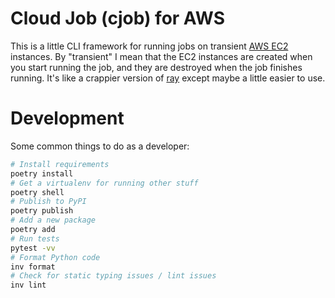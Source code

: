# Cloud Job (cjob) for AWS

This is a little CLI framework for running jobs on transient [AWS EC2](https://aws.amazon.com/ec2/?ec2-whats-new.sort-by=item.additionalFields.postDateTime&ec2-whats-new.sort-order=desc) instances. By "transient" I mean that the EC2 instances are created when you start running the job, and they are destroyed when the job finishes running. It's like a crappier version of [ray](https://ray.io/) except maybe a little easier to use.

# Development

Some common things to do as a developer:

```bash
# Install requirements
poetry install
# Get a virtualenv for running other stuff
poetry shell
# Publish to PyPI
poetry publish
# Add a new package
poetry add
# Run tests
pytest -vv
# Format Python code
inv format
# Check for static typing issues / lint issues
inv lint
```
